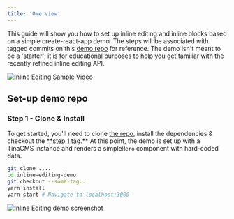 ```yaml
---
title: 'Overview'
---
```


This guide will show you how to set up inline editing and inline blocks based on a simple create-react-app demo. The steps will be associated with tagged commits on this [demo repo]() for reference. The demo isn't meant to be a 'starter'; it is for educational purposes to help you get familiar with the recently refined inline editing API.

![Inline Editing Sample Video]()

<!-- _Give a gist on what inline editing is and link to the formal API docs. Also link to the what is blocks blog._ -->

## Set-up demo repo

### Step 1 - Clone & Install

<!-- Add tagged commit -->

To get started, you'll need to clone [the repo](), install the dependencies & checkout the [\*\*step 1 tag]().\*\* At this point, the demo is set up with a TinaCMS instance and renders a simple`Hero` component with hard-coded data.

```bash
git clone ....
cd inline-editing-demo
git checkout --some-tag...
yarn install
yarn start # Navigate to localhost:3000
```

![Inline Editing demo screenshot]()
